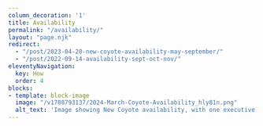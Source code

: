```yaml
---
column_decoration: '1'
title: Availability
permalink: "/availability/"
layout: "page.njk"
redirect:
  - "/post/2023-04-20-new-coyote-availability-may-september/"
  - "/post/2022-09-14-availability-sept-oct-nov/"
eleventyNavigation:
  key: How
  order: 4
blocks:
- template: block-image
  image: "/v1708793137/2024-March-Coyote-Availability_hly81n.png"
  alt_text: 'Image showing New Coyote availability, with one executive training spot open, speaking open in May, and speaking and training open in June and July.'
---
```

